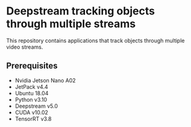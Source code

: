# Deepstream tracking objects through multiple streams

This repository contains applications that track objects through multiple video streams.

## Prerequisites

- Nvidia Jetson Nano A02
- JetPack v4.4
- Ubuntu 18.04
- Python v3.10
- Deepstream v5.0
- CUDA v10.02
- TensorRT v3.8







